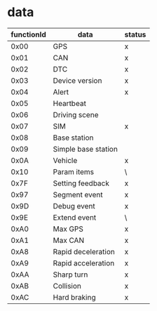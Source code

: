 # data

functionId|data|status
-|-|-
0x00|GPS|x
0x01|CAN|x
0x02|DTC|x
0x03|Device version|x
0x04|Alert|x
0x05|Heartbeat|
0x06|Driving scene|
0x07|SIM|x
0x08|Base station|
0x09|Simple base station|
0x0A|Vehicle|x
0x10|Param items|\
0x7F|Setting feedback|x
0x97|Segment event|x
0x9D|Debug event|x
0x9E|Extend event|\
0xA0|Max GPS|x
0xA1|Max CAN|x
0xA8|Rapid deceleration|x
0xA9|Rapid acceleration|x
0xAA|Sharp turn|x
0xAB|Collision|x
0xAC|Hard braking|x
